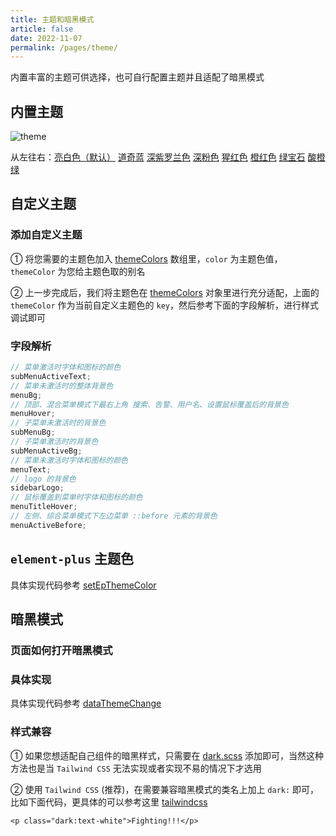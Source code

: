 ```yaml
---
title: 主题和暗黑模式
article: false
date: 2022-11-07
permalink: /pages/theme/
---
```


内置丰富的主题可供选择，也可自行配置主题并且适配了暗黑模式

## 内置主题

![theme](~@alias/img/guide/theme.jpg)

从左往右：[亮白色（默认）](https://github.com/pure-admin/vue-pure-admin/blob/main/src/layout/theme/index.ts#L10) [道奇蓝](https://github.com/pure-admin/vue-pure-admin/blob/main/src/layout/theme/index.ts#L22) [深紫罗兰色](https://github.com/pure-admin/vue-pure-admin/blob/main/src/layout/theme/index.ts#L34)
[深粉色](https://github.com/pure-admin/vue-pure-admin/blob/main/src/layout/theme/index.ts#L46) [猩红色](https://github.com/pure-admin/vue-pure-admin/blob/main/src/layout/theme/index.ts#L58) [橙红色](https://github.com/pure-admin/vue-pure-admin/blob/main/src/layout/theme/index.ts#L70) [绿宝石](https://github.com/pure-admin/vue-pure-admin/blob/main/src/layout/theme/index.ts#L82) [酸橙绿](https://github.com/pure-admin/vue-pure-admin/blob/main/src/layout/theme/index.ts#L94)

## 自定义主题

### 添加自定义主题

① 将您需要的主题色加入 [themeColors](https://github.com/pure-admin/vue-pure-admin/blob/main/src/layout/hooks/useDataThemeChange.ts#L20) 数组里，`color` 为主题色值，`themeColor` 为您给主题色取的别名

② 上一步完成后，我们将主题色在 [themeColors](https://github.com/pure-admin/vue-pure-admin/blob/main/src/layout/theme/index.ts#L8) 对象里进行充分适配，上面的 `themeColor` 作为当前自定义主题色的 `key`，然后参考下面的字段解析，进行样式调试即可

### 字段解析

```ts
// 菜单激活时字体和图标的颜色
subMenuActiveText;
// 菜单未激活时的整体背景色
menuBg;
// 顶部、混合菜单模式下最右上角 搜索、告警、用户名、设置鼠标覆盖后的背景色
menuHover;
// 子菜单未激活时的背景色
subMenuBg;
// 子菜单激活时的背景色
subMenuActiveBg;
// 菜单未激活时字体和图标的颜色
menuText;
// logo 的背景色
sidebarLogo;
// 鼠标覆盖到菜单时字体和图标的颜色
menuTitleHover;
// 左侧、综合菜单模式下左边菜单 ::before 元素的背景色
menuActiveBefore;
```

## `element-plus` 主题色

具体实现代码参考 [setEpThemeColor](https://github.com/pure-admin/vue-pure-admin/blob/main/src/layout/hooks/useDataThemeChange.ts#L88)

## 暗黑模式

### 页面如何打开暗黑模式

<!-- <video width="320" height="240" controls>
  <source :src="$withBase('/video/theme.mov')" type="video/mp4">
</video> -->

### 具体实现

具体实现代码参考 [dataThemeChange](https://github.com/pure-admin/vue-pure-admin/blob/main/src/layout/hooks/useDataThemeChange.ts#L100)

### 样式兼容

① 如果您想适配自己组件的暗黑样式，只需要在 [dark.scss](https://github.com/pure-admin/vue-pure-admin/blob/main/src/style/dark.scss) 添加即可，当然这种方法也是当 `Tailwind CSS` 无法实现或者实现不易的情况下才选用

② 使用 `Tailwind CSS` (推荐)，在需要兼容暗黑模式的类名上加上 `dark:` 即可，比如下面代码，更具体的可以参考这里 [tailwindcss](/pages/tailwindcss/#_5-暗黑模式)

```Vue
<p class="dark:text-white">Fighting!!!</p>
```
